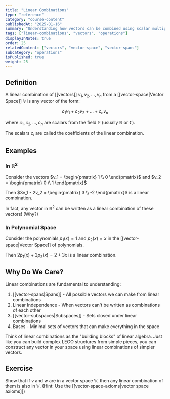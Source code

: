 ```yaml
---
title: "Linear Combinations"
type: "reference"
category: "course-content"
publishedAt: "2025-01-16"
summary: "Understanding how vectors can be combined using scalar multiplication and addition."
tags: ["linear-combinations", "vectors", "operations"]
displayInNotes: true
order: 25
relatedContent: ["vectors", "vector-space", "vector-spans"]
subcategory: "operations"
isPublished: true
weight: 25
---
```


## Definition
A linear combination of [[vectors]] $v_1, v_2, \dots, v_n$ from a [[vector-space|Vector Space]] $\mathbb{V}$ is any vector of the form:

$$
c_1v_1 + c_2v_2 + \dots + c_nv_n
$$

where $c_1, c_2, \dots, c_n$ are scalars from the field $\mathbb{F}$ (usually $\mathbb{R}$ or $\mathbb{C}$).

The scalars $c_i$ are called the coefficients of the linear combination.

## Examples
### In $\mathbb{R}^2$
Consider the vectors $v_1 = \begin{pmatrix} 1 \\ 0 \end{pmatrix}$ and $v_2 = \begin{pmatrix} 0 \\ 1 \end{pmatrix}$

Then $3v_1 - 2v_2 = \begin{pmatrix} 3 \\ -2 \end{pmatrix}$ is a linear combination.

In fact, any vector in $\mathbb{R}^2$ can be written as a linear combination of these vectors! (Why?)

### In Polynomial Space
Consider the polynomials $p_1(x) = 1$ and $p_2(x) = x$ in the [[vector-space|Vector Space]] of polynomials.

Then $2p_1(x) + 3p_2(x) = 2 + 3x$ is a linear combination.

## Why Do We Care?
Linear combinations are fundamental to understanding:
1. [[vector-spans|Spans]] - All possible vectors we can make from linear combinations
2. Linear Independence - When vectors can't be written as combinations of each other
3. [[vector-subspaces|Subspaces]] - Sets closed under linear combinations
4. Bases - Minimal sets of vectors that can make everything in the space

Think of linear combinations as the "building blocks" of linear algebra. Just like you can build complex LEGO structures from simple pieces, you can construct any vector in your space using linear combinations of simpler vectors.

## Exercise
Show that if $v$ and $w$ are in a vector space $\mathbb{V}$, then any linear combination of them is also in $\mathbb{V}$. 
(Hint: Use the [[vector-space-axioms|vector space axioms]])

